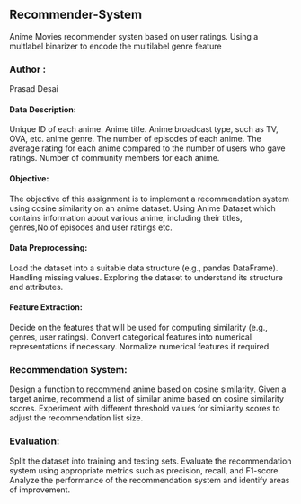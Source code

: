 ## Recommender-System
Anime Movies recommender systen based on user ratings.
Using a multlabel binarizer to encode the multilabel genre feature

### Author :
Prasad Desai

#### Data Description:
Unique ID of each anime.
Anime title.
Anime broadcast type, such as TV, OVA, etc.
anime genre.
The number of episodes of each anime.
The average rating for each anime compared to the number of users who gave ratings.
Number of community members for each anime.

#### Objective:
The objective of this assignment is to implement a recommendation system using cosine similarity on an anime dataset. Using Anime Dataset which contains information about various anime, including their titles, genres,No.of episodes and user ratings etc.

#### Data Preprocessing:
Load the dataset into a suitable data structure (e.g., pandas DataFrame).
Handling missing values.
Exploring the dataset to understand its structure and attributes.

#### Feature Extraction:
Decide on the features that will be used for computing similarity (e.g., genres, user ratings).
Convert categorical features into numerical representations if necessary.
Normalize numerical features if required.

### Recommendation System:
Design a function to recommend anime based on cosine similarity.
Given a target anime, recommend a list of similar anime based on cosine similarity scores.
Experiment with different threshold values for similarity scores to adjust the recommendation list size.

### Evaluation:
Split the dataset into training and testing sets.
Evaluate the recommendation system using appropriate metrics such as precision, recall, and F1-score.
Analyze the performance of the recommendation system and identify areas of improvement.
